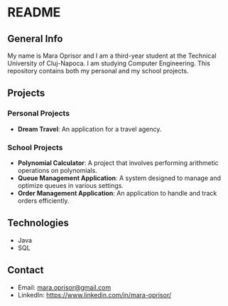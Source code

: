# README

## General Info
My name is Mara Oprisor and I am a third-year student at the Technical University of Cluj-Napoca. I am studying Computer Engineering. This repository contains both my personal and my school projects.

## Projects

### Personal Projects
- **Dream Travel**: An application for a travel agency.

### School Projects
- **Polynomial Calculator**: A project that involves performing arithmetic operations on polynomials.
- **Queue Management Application**: A system designed to manage and optimize queues in various settings.
- **Order Management Application**: An application to handle and track orders efficiently.

## Technologies
- Java
- SQL

## Contact
- Email: mara.oprisor@gmail.com
- LinkedIn: https://www.linkedin.com/in/mara-oprisor/
